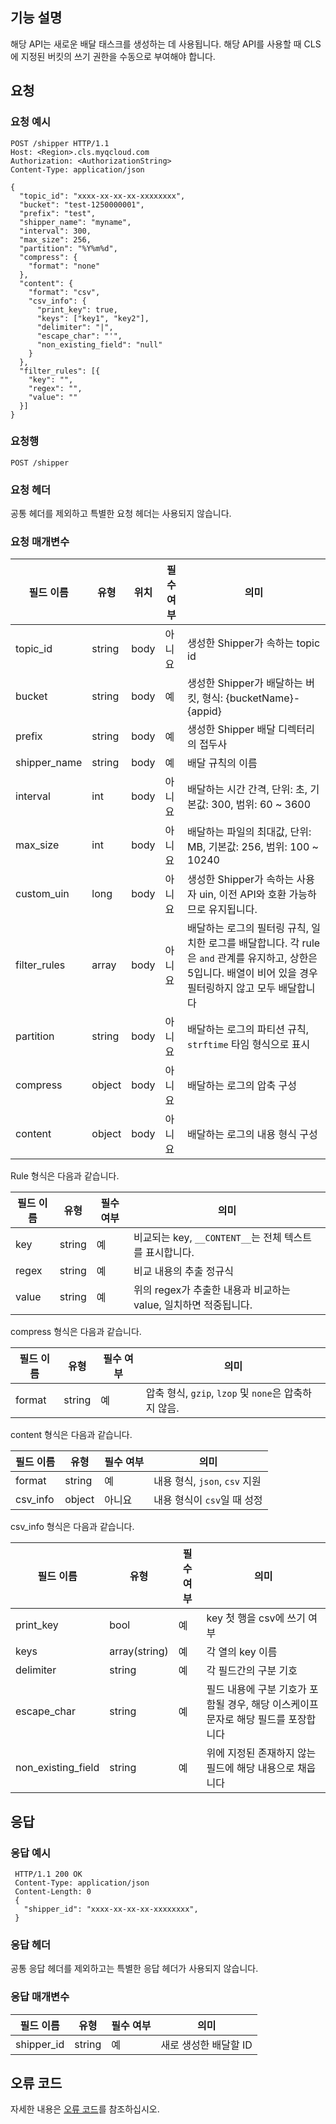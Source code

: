 ## 기능 설명

해당 API는 새로운 배달 태스크를 생성하는 데 사용됩니다. 해당 API를 사용할 때 CLS에 지정된 버킷의 쓰기 권한을 수동으로 부여해야 합니다.

## 요청
### 요청 예시

```
POST /shipper HTTP/1.1
Host: <Region>.cls.myqcloud.com
Authorization: <AuthorizationString>
Content-Type: application/json

{
  "topic_id": "xxxx-xx-xx-xx-xxxxxxxx",
  "bucket": "test-1250000001",
  "prefix": "test",
  "shipper_name": "myname",
  "interval": 300,
  "max_size": 256,
  "partition": "%Y%m%d",
  "compress": {
    "format": "none"
  },
  "content": {
    "format": "csv",
    "csv_info": {
      "print_key": true,
      "keys": ["key1", "key2"],
      "delimiter": "|",
      "escape_char": "'",
      "non_existing_field": "null"
    }
  },
  "filter_rules": [{
    "key": "",
    "regex": "",
    "value": ""
  }]
}
```

### 요청행

```
POST /shipper
```

### 요청 헤더

공통 헤더를 제외하고 특별한 요청 헤더는 사용되지 않습니다.

### 요청 매개변수

| 필드 이름       | 유형   | 위치 | 필수 여부 | 의미                                                         |
| ------------ | ------ | ---- | ---- | ------------------------------------------------------------ |
| topic_id     | string | body | 아니요   | 생성한 Shipper가 속하는 topic id                               |
| bucket       | string | body | 예   | 생성한 Shipper가 배달하는 버킷, 형식: {bucketName}-{appid}     |
| prefix       | string | body | 예   | 생성한 Shipper 배달 디렉터리의 접두사                                |
| shipper_name | string | body | 예   | 배달 규칙의 이름                                               |
| interval     | int    | body | 아니요   | 배달하는 시간 간격, 단위: 초, 기본값: 300, 범위: 60 ~ 3600            |
| max_size     | int    | body | 아니요   | 배달하는 파일의 최대값, 단위: MB, 기본값: 256, 범위: 100 ~ 10240      |
| custom_uin   | long   | body | 아니요   | 생성한 Shipper가 속하는 사용자 uin, 이전 API와 호환 가능하므로 유지됩니다.              |
| filter_rules | array  | body | 아니요   | 배달하는 로그의 필터링 규칙, 일치한 로그를 배달합니다. 각 rule은 `and` 관계를 유지하고, 상한은 5입니다. 배열이 비어 있을 경우 필터링하지 않고 모두 배달합니다 |
| partition    | string | body | 아니요   | 배달하는 로그의 파티션 규칙, `strftime` 타임 형식으로 표시             |
| compress     | object | body | 아니요   | 배달하는 로그의 압축 구성                                           |
| content      | object | body | 아니요   | 배달하는 로그의 내용 형식 구성                                       |

Rule 형식은 다음과 같습니다.

| 필드 이름 | 유형   | 필수 여부 | 의미                                                  |
| ------ | ------ | ---- | ----------------------------------------------------- |
| key    | string | 예   | 비교되는 key, `__CONTENT__`는 전체 텍스트를 표시합니다.                 |
| regex  | string | 예   | 비교 내용의 추출 정규식                              |
| value  | string | 예   | 위의 regex가 추출한 내용과 비교하는 value, 일치하면 적중됩니다. |

compress 형식은 다음과 같습니다.

| 필드 이름 | 유형   | 필수 여부 | 의미                                       |
| ------ | ------ | ---- | ------------------------------------------ |
| format | string | 예   | 압축 형식, `gzip`, `lzop` 및 `none`은 압축하지 않음. |

content 형식은 다음과 같습니다.

| 필드 이름   | 유형   | 필수 여부 | 의미                        |
| -------- | ------ | -------- | --------------------------- |
| format   | string | 예       | 내용 형식, `json`, `csv` 지원 |
| csv_info | object | 아니요       | 내용 형식이 `csv`일 때 성정        |

csv_info 형식은 다음과 같습니다.

| 필드 이름             | 유형          | 필수 여부 | 의미                                             |
| ------------------ | ------------- | -------- | ------------------------------------------------ |
| print_key          | bool          | 예       | key 첫 행을 csv에 쓰기 여부                                 |
| keys               | array(string) | 예       | 각 열의 key 이름                                    |
| delimiter          | string        | 예       | 각 필드간의 구분 기호                                 |
| escape_char        | string        | 예       | 필드 내용에 구분 기호가 포함될 경우, 해당 이스케이프 문자로 해당 필드를 포장합니다 |
| non_existing_field | string        | 예       | 위에 지정된 존재하지 않는 필드에 해당 내용으로 채웁니다           |


## 응답
### 응답 예시

```
 HTTP/1.1 200 OK
 Content-Type: application/json
 Content-Length: 0
 {
   "shipper_id": "xxxx-xx-xx-xx-xxxxxxxx",
 }
```

### 응답 헤더

공통 응답 헤더를 제외하고는 특별한 응답 헤더가 사용되지 않습니다.

### 응답 매개변수

| 필드 이름     | 유형   | 필수 여부 | 의미              |
| ---------- | ------ | ---- | ----------------- |
| shipper_id | string | 예   | 새로 생성한 배달할 ID |

## 오류 코드

자세한 내용은 [오류 코드](https://cloud.tencent.com/document/product/614/12402)를 참조하십시오.

